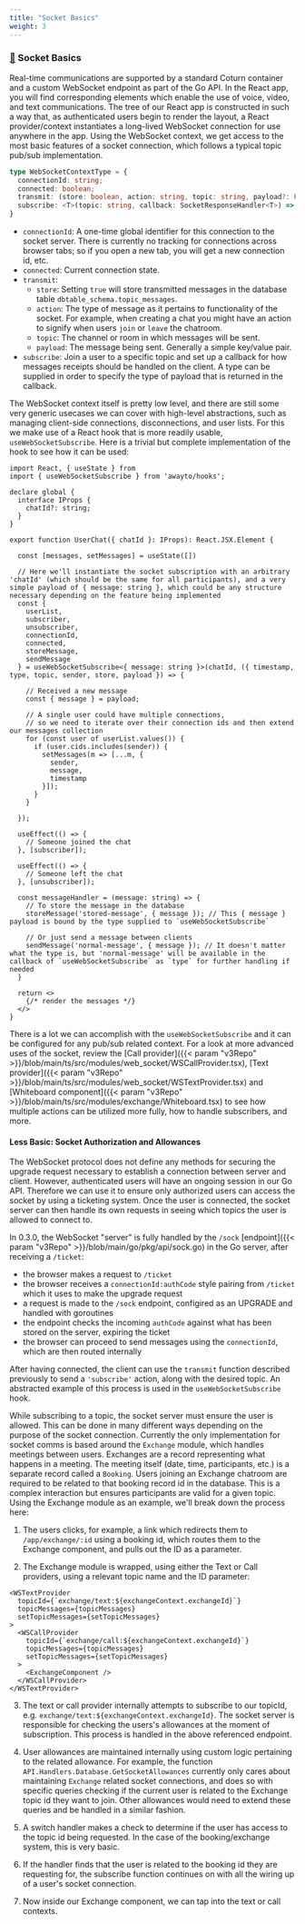 ```yaml
---
title: "Socket Basics"
weight: 3
---
```


### [&#128279;](#socket-basics) Socket Basics

Real-time communications are supported by a standard Coturn container and a custom WebSocket endpoint as part of the Go API. In the React app, you will find corresponding elements which enable the use of voice, video, and text communications. The tree of our React app is constructed in such a way that, as authenticated users begin to render the layout, a React provider/context instantiates a long-lived WebSocket connection for use anywhere in the app. Using the WebSocket context, we get access to the most basic features of a socket connection, which follows a typical topic pub/sub implementation.

```typescript
type WebSocketContextType = {
  connectionId: string;
  connected: boolean;
  transmit: (store: boolean, action: string, topic: string, payload?: Partial<unknown>) => void;
  subscribe: <T>(topic: string, callback: SocketResponseHandler<T>) => () => void;
}
```

- `connectionId`: A one-time global identifier for this connection to the socket server. There is currently no tracking for connections across browser tabs; so if you open a new tab, you will get a new connection id, etc.
- `connected`: Current connection state.
- `transmit`:
  - `store`: Setting `true` will store transmitted messages in the database table `dbtable_schema.topic_messages`.
  - `action`: The type of message as it pertains to functionality of the socket. For example, when creating a chat you might have an action to signify when users `join` or `leave` the chatroom.
  - `topic`: The channel or room in which messages will be sent.
  - `payload`: The message being sent. Generally a simple key/value pair.
- `subscribe`: Join a user to a specific topic and set up a callback for how messages receipts should be handled on the client. A type can be supplied in order to specify the type of payload that is returned in the callback.

The WebSocket context itself is pretty low level, and there are still some very generic usecases we can cover with high-level abstractions, such as managing client-side connections, disconnections, and user lists. For this we make use of a React hook that is more readily usable, `useWebSocketSubscribe`. Here is a trivial but complete implementation of the hook to see how it can be used:

```tsx
import React, { useState } from 
import { useWebSocketSubscribe } from 'awayto/hooks';

declare global {
  interface IProps {
    chatId?: string;
  }
}

export function UserChat({ chatId }: IProps): React.JSX.Element {

  const [messages, setMessages] = useState([])

  // Here we'll instantiate the socket subscription with an arbitrary 'chatId' (which should be the same for all participants), and a very simple payload of { message: string }, which could be any structure necessary depending on the feature being implemented
  const {
    userList,
    subscriber,
    unsubscriber,
    connectionId,
    connected,
    storeMessage,
    sendMessage
  } = useWebSocketSubscribe<{ message: string }>(chatId, ({ timestamp, type, topic, sender, store, payload }) => {
    
    // Received a new message
    const { message } = payload;

    // A single user could have multiple connections,
    // so we need to iterate over their connection ids and then extend our messages collection
    for (const user of userList.values()) {
      if (user.cids.includes(sender)) {
        setMessages(m => [...m, {
          sender,
          message,
          timestamp
        }]);
      }
    }
    
  });

  useEffect(() => {
    // Someone joined the chat
  }, [subscriber]);

  useEffect(() => {
    // Someone left the chat
  }, [unsubscriber]);

  const messageHandler = (message: string) => {
    // To store the message in the database
    storeMessage('stored-message', { message }); // This { message } payload is bound by the type supplied to `useWebSocketSubscribe`

    // Or just send a message between clients
    sendMessage('normal-message', { message }); // It doesn't matter what the type is, but 'normal-message' will be available in the callback of `useWebSocketSubscribe` as `type` for further handling if needed
  }

  return <>
    {/* render the messages */}
  </>
}
```

There is a lot we can accomplish with the `useWebSocketSubscribe` and it can be configured for any pub/sub related context. For a look at more advanced uses of the socket, review the [Call provider]({{< param "v3Repo" >}}/blob/main/ts/src/modules/web_socket/WSCallProvider.tsx), [Text provider]({{< param "v3Repo" >}}/blob/main/ts/src/modules/web_socket/WSTextProvider.tsx) and [Whiteboard component]({{< param "v3Repo" >}}/blob/main/ts/src/modules/exchange/Whiteboard.tsx) to see how multiple actions can be utilized more fully, how to handle subscribers, and more.

#### Less Basic: Socket Authorization and Allowances

The WebSocket protocol does not define any methods for securing the upgrade request necessary to establish a connection between server and client. However, authenticated users will have an ongoing session in our Go API. Therefore we can use it to ensure only authorized users can access the socket by using a ticketing system. Once the user is connected, the socket server can then handle its own requests in seeing which topics the user is allowed to connect to.

In 0.3.0, the WebSocket "server" is fully handled by the `/sock` [endpoint]({{< param "v3Repo" >}}/blob/main/go/pkg/api/sock.go) in the Go server, after receiving a `/ticket`: 

  - the browser makes a request to `/ticket`
  - the browser receives a `connectionId:authCode` style pairing from `/ticket` which it uses to make the upgrade request
  - a request is made to the `/sock` endpoint, configired as an UPGRADE and handled with goroutines
  - the endpoint checks the incoming `authCode` against what has been stored on the server, expiring the ticket
  - the browser can proceed to send messages using the `connectionId`, which are then routed internally

After having connected, the client can use the `transmit` function described previously to send a  `'subscribe'` action, along with the desired topic. An abstracted example of this process is used in the `useWebSocketSubscribe` hook.

While subscribing to a topic, the socket server must ensure the user is allowed. This can be done in many different ways depending on the purpose of the socket connection. Currently the only implementation for socket comms is based around the `Exchange` module, which handles meetings between users. Exchanges are a record representing what happens in a meeting. The meeting itself (date, time, participants, etc.) is a separate record called a `Booking`. Users joining an Exchange chatroom are required to be related to that booking record id in the database. This is a complex interaction but ensures participants are valid for a given topic. Using the Exchange module as an example, we'll break down the process here:

1. The users clicks, for example, a link which redirects them to `/app/exchange/:id` using a booking id, which routes them to the Exchange component, and pulls out the ID as a parameter.

2. The Exchange module is wrapped, using either the Text or Call providers, using a relevant topic name and the ID parameter:
```tsx
<WSTextProvider
  topicId={`exchange/text:${exchangeContext.exchangeId}`}
  topicMessages={topicMessages}
  setTopicMessages={setTopicMessages}
>
  <WSCallProvider
    topicId={`exchange/call:${exchangeContext.exchangeId}`}
    topicMessages={topicMessages}
    setTopicMessages={setTopicMessages}
  >
    <ExchangeComponent />
  </WSCallProvider>
</WSTextProvider>
```

3. The text or call provider internally attempts to subscribe to our topicId, e.g. `exchange/text:${exchangeContext.exchangeId}`. The socket server is responsible for checking the users's allowances at the moment of subscription. This process is handled in the above referenced endpoint.

4. User allowances are maintained internally using custom logic pertaining to the related allowance. For example, the function `API.Handlers.Database.GetSocketAllowances` currently only cares about maintaining `Exchange` related socket connections, and does so with specific queries checking if the current user is related to the Exchange topic id they want to join. Other allowances would need to extend these queries and be handled in a similar fashion.

5. A switch handler makes a check to determine if the user has access to the topic id being requested. In the case of the booking/exchange system, this is very basic.

6. If the handler finds that the user is related to the booking id they are requesting for, the subscribe function continues on with all the wiring up of a user's socket connection.

7. Now inside our Exchange component, we can tap into the text or call contexts.
